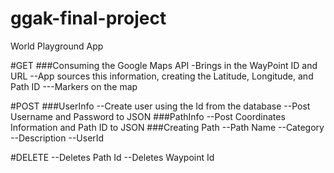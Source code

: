 ggak-final-project
==================

World Playground App

#GET
###Consuming the Google Maps API
-Brings in the WayPoint ID and URL
--App sources this information, creating the Latitude, Longitude, and Path ID
---Markers on the map


#POST
###UserInfo
--Create user using the Id from the database
--Post Username and Password to JSON
###PathInfo
--Post Coordinates Information and Path ID to JSON
###Creating Path
--Path Name
--Category
--Description
--UserId

#DELETE
--Deletes Path Id
--Deletes Waypoint Id
